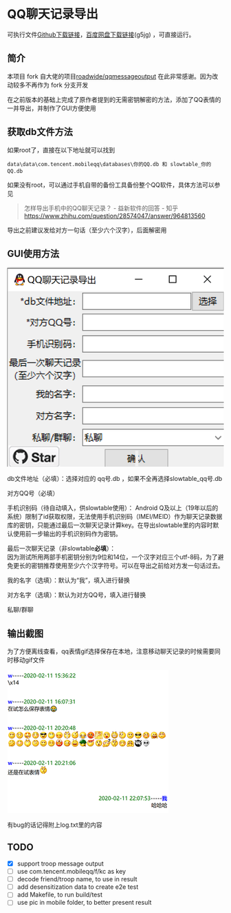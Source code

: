 # QQ聊天记录导出

可执行文件[Github下载链接](https://github.com/Yiyiyimu/QQ_History_Backup/releases/download/v1.4/QQ_History_Backup-v1.4.zip)，[百度网盘下载链接](https://pan.baidu.com/s/1wIo_xkXiUr3OB_pEwauIPg)(g5jg) ，可直接运行。

## 简介

本项目 fork 自大佬的项目[roadwide/qqmessageoutput](https://github.com/roadwide/qqmessageoutput) 在此非常感谢。因为改动较多不再作为 fork 分支开发

在之前版本的基础上完成了原作者提到的无需密钥解密的方法，添加了QQ表情的一并导出，并制作了GUI方便使用

## 获取db文件方法

如果root了，直接在以下地址就可以找到

```
data\data\com.tencent.mobileqq\databases\你的QQ.db 和 slowtable_你的QQ.db
```


如果没有root，可以通过手机自带的备份工具备份整个QQ软件，具体方法可以参见

> 怎样导出手机中的QQ聊天记录？ - 益新软件的回答 - 知乎
> https://www.zhihu.com/question/28574047/answer/964813560

导出之前建议发给对方一句话（至少六个汉字），后面解密用

## GUI使用方法

![GUI_image](./img/GUI.png)

db文件地址（必填）：选择对应的 qq号.db ，如果不全再选择slowtable_qq号.db

对方QQ号（必填）
  
手机识别码（待自动填入，供slowtable使用）：
Android Q及以上（19年以后的系统）限制了id获取权限，无法使用手机识别码（IMEI/MEID）作为聊天记录数据库的密钥，只能通过最后一次聊天记录计算key。在导出slowtable里的内容时默认使用前一步输出的手机识别码作为密钥。

最后一次聊天记录（非slowtable**必填**）：  
因为测试所用两部手机密钥分别为9位和14位，一个汉字对应三个utf-8码，为了避免更长的密钥推荐使用至少六个汉字符号。可以在导出之前给对方发一句话过去。

我的名字（选填）：默认为“我”，填入进行替换

对方名字（选填）：默认为对方QQ号，填入进行替换

私聊/群聊

## 输出截图

为了方便离线查看，qq表情gif选择保存在本地，注意移动聊天记录的时候需要同时移动gif文件

![screenshot](./img/screenshot.png)

有bug的话记得附上log.txt里的内容

## TODO
- [x] support troop message output
- [ ] use com.tencent.mobileqq/f/kc as key
- [ ] decode friend/troop name, to use in result
- [ ] add desensitization data to create e2e test
- [ ] add Makefile, to run build/test
- [ ] use pic in mobile folder, to better present result